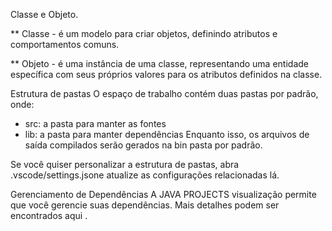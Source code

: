 Classe e Objeto.

** Classe - é um modelo para criar objetos, definindo atributos e comportamentos comuns.

** Objeto - é uma instância de uma classe, representando uma entidade específica com seus próprios valores para os atributos definidos na classe.

Estrutura de pastas
O espaço de trabalho contém duas pastas por padrão, onde:
- src: a pasta para manter as fontes
- lib: a pasta para manter dependências
Enquanto isso, os arquivos de saída compilados serão gerados na bin pasta por padrão.

Se você quiser personalizar a estrutura de pastas, abra .vscode/settings.jsone atualize as configurações relacionadas lá.

Gerenciamento de Dependências
A JAVA PROJECTS visualização permite que você gerencie suas dependências. Mais detalhes podem ser encontrados aqui .
